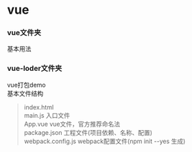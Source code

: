 # vue
### vue文件夹
  基本用法
  
### vue-loder文件夹
  vue打包demo<br>
  	基本文件结构<br>
>index.html<br>
>main.js	入口文件<br>
>App.vue	vue文件，官方推荐命名法<br>
>package.json	工程文件(项目依赖、名称、配置)<br>
>webpack.config.js	webpack配置文件(npm init --yes 生成)<br>